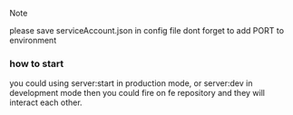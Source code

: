 > [!NOTE]
> please save serviceAccount.json in config file
> dont forget to add PORT to environment

### how to start
you could using server:start in production mode, or server:dev in development mode then you could fire on fe repository and they will interact each other.
